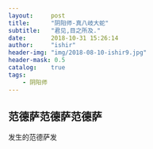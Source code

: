 ```yaml
---
layout:     post
title:      "阴阳师-真八岐大蛇"
subtitle:   "君见,目之所及."
date:       2018-10-31 15:26:14
author:     "ishir"
header-img: "img/2018-08-10-ishir9.jpg"
header-mask: 0.5
catalog:    true
tags:
    - 阴阳师
---
```

**<font size="5">  </font>**
<!--上标:º ¹ ² ³ ⁴⁵ ⁶ ⁷ ⁸ ⁹ ⁺ ⁻ ⁼ ⁽ ⁾ ⁿ ′ ½下标:₀ ₁ ₂ ₃ ₄ ₅ ₆ ₇ ₈ ₉ ₊ ₋ ₌ ₍ ₎
[<font size="2" color="#006666">包级函数</font>](#package)<p id = "package"></p>-->

## 范德萨范德萨范德萨

发生的范德萨发
